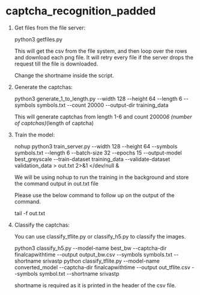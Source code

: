 # captcha_recognition_padded

1.  Get files from the file server:

    python3 getfiles.py

    This will get the csv from the flle system, and then loop over the rows and download each png file.
    It will retry every file if the server drops the request till the file is downloaded.

    Change the shortname inside the script.

3.  Generate the captchas:

    python3 generate_1_to_length.py --width 128 --height 64 --length 6 --symbols symbols.txt --count 20000 --output-dir training_data

    This will generate captchas from length 1-6 and count 20000*6 (number of captchas)*(length of captcha)

4.  Train the model:

    nohup python3 train_server.py --width 128 --height 64 --symbols symbols.txt --length 6 --batch-size 32 --epochs 15 --output-model best_greyscale --train-dataset training_data --validate-dataset validation_data > out.txt 2>&1 </dev/null &

    We will be using nohup to run the training in the background and store the command output in out.txt file

    Please use the below command to follow up on the output of the command.

    tail -f out.txt

5.  Classify the captchas:

    You can use classify_tflite.py or classify_h5.py to classify the images.

    python3 classify_h5.py --model-name best_bw --captcha-dir finalcapwithtime --output output_bw.csv --symbols symbols.txt --shortname srivastp
    python classify_tflite.py --model-name converted_model --captcha-dir finalcapwithtime --output out_tflite.csv --symbols symbol.txt --shortname srivastp

    shortname is required as it is printed in the header of the csv file.
